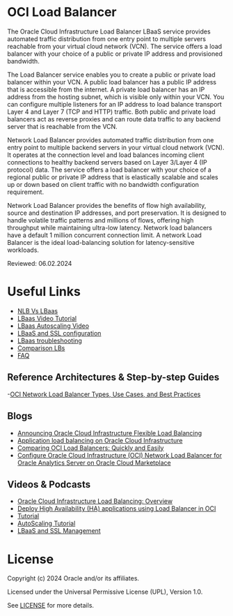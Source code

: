 # OCI Load Balancer

The Oracle Cloud Infrastructure Load Balancer LBaaS service provides automated traffic distribution from one entry point to multiple servers reachable from your virtual cloud network (VCN). The service offers a load balancer with your choice of a public or private IP address and provisioned bandwidth.

The Load Balancer service enables you to create a public or private load balancer within your VCN. A public load balancer has a public IP address that is accessible from the internet. A private load balancer has an IP address from the hosting subnet, which is visible only within your VCN. You can configure multiple listeners  for an IP address to load balance transport Layer 4 and Layer 7 (TCP and HTTP) traffic. Both public and private load balancers act as reverse proxies and can route data traffic to any backend server that is reachable from the VCN.

Network Load Balancer provides automated traffic distribution from one entry point to multiple backend servers in your virtual cloud network (VCN). It operates at the connection level and load balances incoming client connections to healthy backend servers based on Layer 3/Layer 4 (IP protocol) data. The service offers a load balancer with your choice of a regional public or private IP address that is elastically scalable and scales up or down based on client traffic with no bandwidth configuration requirement.

Network Load Balancer provides the benefits of flow high availability, source and destination IP addresses, and port preservation. It is designed to handle volatile traffic patterns and millions of flows, offering high throughput while maintaining ultra-low latency. Network load balancers have a default 1 million concurrent connection limit. A network Load Balancer is the ideal load-balancing solution for latency-sensitive workloads.

Reviewed: 06.02.2024
 
# Useful Links

- [NLB Vs LBaas](https://www.ateam-oracle.com/post/comparing-oci-load-balancers)
- [LBaas Video Tutorial](https://www.youtube.com/watch?v=88wIK_zZVzw)
- [LBaas Autoscaling Video](https://www.youtube.com/watch?v=2A9tq3rDkVM)
- [LBaaS and SSL configuration](https://www.youtube.com/watch?v=8VzFO-kPGDI)
- [LBaas troubleshooting](https://www.ateam-oracle.com/post/loadbalancer-troubleshooting)
- [Comparison LBs](https://www.ateam-oracle.com/post/comparing-oci-load-balancers)
- [FAQ](https://www.oracle.com/cloud/networking/load-balancing/faq/)

## Reference Architectures & Step-by-step Guides

-[OCI Network Load Balancer Types, Use Cases, and Best Practices](https://www.ateam-oracle.com/post/oci-network-load-balancer-types-use-cases-and-best-practice)

## Blogs
 
- [Announcing Oracle Cloud Infrastructure Flexible Load Balancing](https://blogs.oracle.com/cloud-infrastructure/post/announcing-oracle-cloud-infrastructure-flexible-load-balancing)
- [Application load balancing on Oracle Cloud Infrastructure](https://blogs.oracle.com/developers/post/application-load-balancing-on-oracle-cloud-infrastructure)
- [Comparing OCI Load Balancers: Quickly and Easily](https://www.ateam-oracle.com/post/comparing-oci-load-balancers)
- [Configure Oracle Cloud Infrastructure (OCI) Network Load Balancer for Oracle Analytics Server on Oracle Cloud Marketplace](https://blogs.oracle.com/analytics/post/configure-oracle-cloud-infrastructure-oci-network-load-balancer-for-oracle-analytics-server-on-oracle-cloud-marketplace)

## Videos & Podcasts

- [Oracle Cloud Infrastructure Load Balancing: Overview](https://www.youtube.com/watch?v=HaCzcFrTF-g)
- [Deploy High Availability (HA) applications using Load Balancer in OCI](https://www.youtube.com/watch?v=bOwEwfu78Zg)
- [Tutorial](https://www.youtube.com/watch?v=88wIK_zZVzw)
- [AutoScaling Tutorial](https://www.youtube.com/watch?v=2A9tq3rDkVM)
- [LBaaS and SSL Management](https://www.youtube.com/watch?v=8VzFO-kPGDI)

# License

Copyright (c) 2024 Oracle and/or its affiliates.

Licensed under the Universal Permissive License (UPL), Version 1.0.

See [LICENSE](https://github.com/oracle-devrel/technology-engineering/blob/main/LICENSE) for more details.
